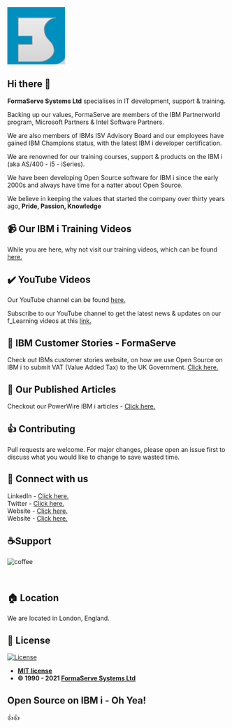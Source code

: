 ![Banner](Logo.png)

## Hi there 👋

**FormaServe Systems Ltd** specialises in IT development, support & training.

Backing up our values, FormaServe are members of the IBM Partnerworld program, Microsoft Partners & Intel Software Partners.

We are also members of IBMs ISV Advisory Board and our employees have gained IBM Champions status, with the latest IBM i developer certification.

We are renowned for our training courses, support & products on the IBM i (aka AS/400 - i5 - iSeries).

We have been developing Open Source software for IBM i since the early 2000s and always have time for a natter about Open Source.

We believe in keeping the values that started the company over thirty years ago, **Pride, Passion, Knowledge**

## 📹 Our IBM i Training Videos
While you are here, why not visit our training videos, which can be found [here.](https://learning.formaserve.co.uk)

## ✔️ YouTube Videos
Our YouTube channel can be found [here.](https://www.youtube.com/FormaServeSystemsLtdLoughton)

Subscribe to our YouTube channel to get the latest news &amp; updates on our f_Learning videos at this [link.](https://www.youtube.com/FormaServeSystemsLtdLoughton?sub_confirmation=1 )

## 🔗 IBM Customer Stories - FormaServe
Check out IBMs customer stories website, on how we use Open Source on IBM i to submit VAT (Value Added Tax) to the UK Government. [Click here.](https://www.ibm.com/it-infrastructure/us-en/resources/power/ibm-i-customer-stories/#/FormaServe-systems/)

## 🔗 Our Published Articles
Checkout our PowerWire IBM i articles - [Click here.](https://powerwire.eu/author/andy-youens)

## 👍 Contributing
Pull requests are welcome. For major changes, please open an issue first to discuss what you would like to change to save wasted time.

## 🚩 Connect with us
LinkedIn - [Click here.](https://www.linkedin.com/company/formaserve-systems/)<br>
Twitter - [Click here.](https://twitter.com/FormaServe)<br>
Website - [Click here.](https://learning.formaserve.co.uk)<br>
Website - [Click here.](https://www.formaserve.co.uk)<br>

<p>
  <h2 align="left">☕Support</h2>
  <p>
    <a href="https://ko-fi.com/AndyYouens">
      <img align="left" src="https://cdn.buymeacoffee.com/buttons/v2/default-blue.png" height="50" width="210" alt="coffee"/>
    </a>
  </p>
  <p>&nbsp;</p>
  <p>&nbsp;</p>
</p>

## 🏠 Location
We are located in London, England.


## 📝 License
[![License](http://img.shields.io/:license-mit-blue.svg?style=flat-square)](http://badges.mit-license.org)

- **[MIT license](http://opensource.org/licenses/mit-license.php)**
- **© 1990 - 2021 [FormaServe Systems Ltd](https://www.formaserve.co.uk)**

## Open Source on IBM i - Oh Yea!
👍👍
<!--

**Here are some ideas to get you started:**

🙋‍♀️ A short introduction - what is your organization all about?
🌈 Contribution guidelines - how can the community get involved?
👩‍💻 Useful resources - where can the community find your docs? Is there anything else the community should know?
🍿 Fun facts - what does your team eat for breakfast?
🧙 Remember, you can do mighty things with the power of [Markdown](https://docs.github.com/github/writing-on-github/getting-started-with-writing-and-formatting-on-github/basic-writing-and-formatting-syntax)
-->

